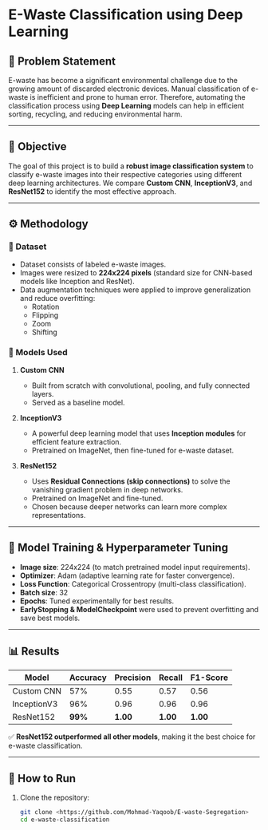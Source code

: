 # E-Waste Classification using Deep Learning

## 📌 Problem Statement
E-waste has become a significant environmental challenge due to the growing amount of discarded electronic devices. Manual classification of e-waste is inefficient and prone to human error. Therefore, automating the classification process using **Deep Learning** models can help in efficient sorting, recycling, and reducing environmental harm.

---

## 🎯 Objective
The goal of this project is to build a **robust image classification system** to classify e-waste images into their respective categories using different deep learning architectures. We compare **Custom CNN**, **InceptionV3**, and **ResNet152** to identify the most effective approach.

---

## ⚙️ Methodology

### 📂 Dataset
- Dataset consists of labeled e-waste images.
- Images were resized to **224x224 pixels** (standard size for CNN-based models like Inception and ResNet).
- Data augmentation techniques were applied to improve generalization and reduce overfitting:
  - Rotation
  - Flipping
  - Zoom
  - Shifting

### 🧠 Models Used
1. **Custom CNN**
   - Built from scratch with convolutional, pooling, and fully connected layers.
   - Served as a baseline model.

2. **InceptionV3**
   - A powerful deep learning model that uses **Inception modules** for efficient feature extraction.
   - Pretrained on ImageNet, then fine-tuned for e-waste dataset.

3. **ResNet152**
   - Uses **Residual Connections (skip connections)** to solve the vanishing gradient problem in deep networks.
   - Pretrained on ImageNet and fine-tuned.
   - Chosen because deeper networks can learn more complex representations.

---

## 🔧 Model Training & Hyperparameter Tuning
- **Image size**: 224x224 (to match pretrained model input requirements).
- **Optimizer**: Adam (adaptive learning rate for faster convergence).
- **Loss Function**: Categorical Crossentropy (multi-class classification).
- **Batch size**: 32
- **Epochs**: Tuned experimentally for best results.
- **EarlyStopping & ModelCheckpoint** were used to prevent overfitting and save best models.

---

## 📊 Results

| Model        | Accuracy | Precision | Recall | F1-Score |
|--------------|----------|-----------|--------|----------|
| Custom CNN   | 57%      | 0.55      | 0.57   | 0.56     |
| InceptionV3  | 96%      | 0.96      | 0.96   | 0.96     |
| ResNet152    | **99%**  | **1.00**  | **1.00** | **1.00** |

✅ **ResNet152 outperformed all other models**, making it the best choice for e-waste classification.

---

## 🚀 How to Run
1. Clone the repository:
   ```bash
   git clone <https://github.com/Mohmad-Yaqoob/E-waste-Segregation>
   cd e-waste-classification
